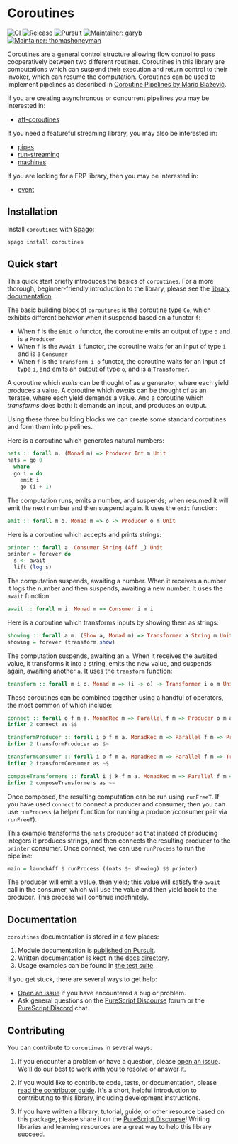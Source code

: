 # Coroutines

[![CI](https://github.com/purescript-contrib/purescript-coroutines/workflows/CI/badge.svg?branch=main)](https://github.com/purescript-contrib/purescript-coroutines/actions?query=workflow%3ACI+branch%3Amain)
[![Release](https://img.shields.io/github/release/purescript-contrib/purescript-coroutines.svg)](https://github.com/purescript-contrib/purescript-coroutines/releases)
[![Pursuit](https://pursuit.purescript.org/packages/purescript-coroutines/badge)](https://pursuit.purescript.org/packages/purescript-coroutines)
[![Maintainer: garyb](https://img.shields.io/badge/maintainer-garyb-teal.svg)](https://github.com/garyb)
[![Maintainer: thomashoneyman](https://img.shields.io/badge/maintainer-thomashoneyman-teal.svg)](https://github.com/thomashoneyman)

Coroutines are a general control structure allowing flow control to pass cooperatively between two different routines. Coroutines in this library are computations which can suspend their execution and return control to their invoker, which can resume the computation. Coroutines can be used to implement pipelines as described in [Coroutine Pipelines by Mario Blažević](https://themonadreader.files.wordpress.com/2011/10/issue19.pdf).

If you are creating asynchronous or concurrent pipelines you may be interested in:

- [aff-coroutines](https://github.com/purescript-contrib/purescript-aff-coroutines)

If you need a featureful streaming library, you may also be interested in:

- [pipes](https://github.com/felixSchl/purescript-pipes)
- [run-streaming](https://github.com/natefaubion/purescript-run-streaming)
- [machines](https://github.com/purescript-contrib/purescript-machines)

If you are looking for a FRP library, then you may be interested in:

- [event](https://github.com/paf31/purescript-event)

## Installation

Install `coroutines` with [Spago](https://github.com/purescript/spago):

```sh
spago install coroutines
```

## Quick start

This quick start briefly introduces the basics of `coroutines`. For a more thorough, beginner-friendly introduction to the library, please see the [library documentation](./docs).

The basic building block of `coroutines` is the coroutine type `Co`, which exhibits different behavior when it suspensd based on a functor `f`:

- When `f` is the `Emit o` functor, the coroutine emits an output of type `o` and is a `Producer`
- When `f` is the `Await i` functor, the coroutine waits for an input of type `i` and is a `Consumer`
- When `f` is the `Transform i o` functor, the coroutine waits for an input of type `i`, and emits an output of type `o`, and is a `Transformer`.

A coroutine which _emits_ can be thought of as a generator, where each yield produces a value. A coroutine which _awaits_ can be thought of as an iteratee, where each yield demands a value. And a coroutine which _transforms_ does both: it demands an input, and produces an output.

Using these three building blocks we can create some standard coroutines and form them into pipelines.

Here is a coroutine which generates natural numbers:

```purs
nats :: forall m. (Monad m) => Producer Int m Unit
nats = go 0
  where
  go i = do
    emit i
    go (i + 1)
```

The computation runs, emits a number, and suspends; when resumed it will emit the next number and then suspend again. It uses the `emit` function:

```purs
emit :: forall m o. Monad m => o -> Producer o m Unit
```

Here is a coroutine which accepts and prints strings:

```purs
printer :: forall a. Consumer String (Aff _) Unit
printer = forever do
  s <- await
  lift (log s)
```

The computation suspends, awaiting a number. When it receives a number it logs the number and then suspends, awaiting a new number. It uses the `await` function:

```purs
await :: forall m i. Monad m => Consumer i m i
```

Here is a coroutine which transforms inputs by showing them as strings:

```purs
showing :: forall a m. (Show a, Monad m) => Transformer a String m Unit
showing = forever (transform show)
```

The computation suspends, awaiting an `a`. When it receives the awaited value, it transforms it into a string, emits the new value, and suspends again, awaiting another `a`. It uses the `transform` function:

```purs
transform :: forall m i o. Monad m => (i -> o) -> Transformer i o m Unit
```

These coroutines can be combined together using a handful of operators, the most common of which include:

```purs
connect :: forall o f m a. MonadRec m => Parallel f m => Producer o m a -> Consumer o m a -> Process m a
infixr 2 connect as $$

transformProducer :: forall i o f m a. MonadRec m => Parallel f m => Producer i m a -> Transformer i o m a -> Producer o m a
infixr 2 transformProducer as $~

transformConsumer :: forall i o f m a. MonadRec m => Parallel f m => Transformer i o m a -> Consumer o m a -> Consumer i m a
infixr 2 transformConsumer as ~$

composeTransformers :: forall i j k f m a. MonadRec m => Parallel f m => Transformer i j m a -> Transformer j k m a -> Transformer i k m a
infixr 2 composeTransformers as ~~
```

Once composed, the resulting computation can be run using `runFreeT`. If you have used `connect` to connect a producer and consumer, then you can use `runProcess` (a helper function for running a producer/consumer pair via `runFreeT`).

This example transforms the `nats` producer so that instead of producing integers it produces strings, and then connects the resulting producer to the `printer` consumer. Once connect, we can use `runProcess` to run the pipeline:

```purs
main = launchAff $ runProcess ((nats $~ showing) $$ printer)
```

The producer will emit a value, then yield; this value will satisfy the `await` call in the consumer, which will use the value and then yield back to the producer. This process will continue indefinitely.

## Documentation

`coroutines` documentation is stored in a few places:

1. Module documentation is [published on Pursuit](https://pursuit.purescript.org/packages/purescript-coroutines).
2. Written documentation is kept in the [docs directory](./docs).
3. Usage examples can be found in [the test suite](./test).

If you get stuck, there are several ways to get help:

- [Open an issue](https://github.com/purescript-contrib/purescript-coroutines/issues) if you have encountered a bug or problem.
- Ask general questions on the [PureScript Discourse](https://discourse.purescript.org) forum or the [PureScript Discord](https://purescript.org/chat) chat.

## Contributing

You can contribute to `coroutines` in several ways:

1. If you encounter a problem or have a question, please [open an issue](https://github.com/purescript-contrib/purescript-coroutines/issues). We'll do our best to work with you to resolve or answer it.

2. If you would like to contribute code, tests, or documentation, please [read the contributor guide](./CONTRIBUTING.md). It's a short, helpful introduction to contributing to this library, including development instructions.

3. If you have written a library, tutorial, guide, or other resource based on this package, please share it on the [PureScript Discourse](https://discourse.purescript.org)! Writing libraries and learning resources are a great way to help this library succeed.
